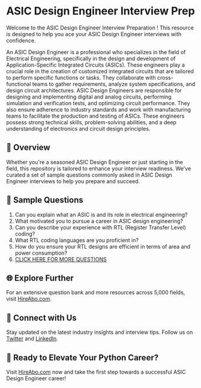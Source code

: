 # ASIC Design Engineer Interview Prep

Welcome to the ASIC Design Engineer Interview Preparation ! This resource is designed to help you ace your ASIC Design Engineer interviews with confidence.

An ASIC Design Engineer is a professional who specializes in the field of Electrical Engineering, specifically in the design and development of Application-Specific Integrated Circuits (ASICs). These engineers play a crucial role in the creation of customized integrated circuits that are tailored to perform specific functions or tasks. They collaborate with cross-functional teams to gather requirements, analyze system specifications, and design circuit architectures. ASIC Design Engineers are responsible for designing and implementing digital and analog circuits, performing simulation and verification tests, and optimizing circuit performance. They also ensure adherence to industry standards and work with manufacturing teams to facilitate the production and testing of ASICs. These engineers possess strong technical skills, problem-solving abilities, and a deep understanding of electronics and circuit design principles.

## 🚀 Overview

Whether you're a seasoned ASIC Design Engineer or just starting in the field, this repository is tailored to enhance your interview readiness. We've curated a set of sample questions commonly asked in ASIC Design Engineer interviews to help you prepare and succeed.

## 📝 Sample Questions

1. Can you explain what an ASIC is and its role in electrical engineering?
2. What motivated you to pursue a career in ASIC design engineering?
3. Can you describe your experience with RTL (Register Transfer Level) coding?
4. What RTL coding languages are you proficient in?
5. How do you ensure your RTL designs are efficient in terms of area and power consumption?
6. [CLICK HERE FOR MORE QUESTIONS](https://hireabo.com/job/3_2_23/ASIC%20Design%20Engineer)

## 🌐 Explore Further

For an extensive question bank and more resources across 5,000 fields, visit [HireAbo.com](https://www.hireabo.com).

## 📱 Connect with Us

Stay updated on the latest industry insights and interview tips. Follow us on [Twitter](https://twitter.com/hireabo) and [LinkedIn](https://www.linkedin.com/in/hire-abo-3609972a8/).

## 🚀 Ready to Elevate Your Python Career?

Visit [HireAbo.com](https://www.hireabo.com) now and take the first step towards a successful ASIC Design Engineer career!